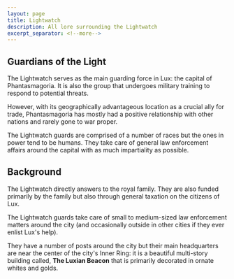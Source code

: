 ```yaml
---
layout: page
title: Lightwatch
description: All lore surrounding the Lightwatch
excerpt_separator: <!--more-->
---
```


## Guardians of the Light
The Lightwatch serves as the main guarding force in Lux: the capital of Phantasmagoria. It is also the group that undergoes military training to respond to potential threats.

However, with its geographically advantageous location as a crucial ally for trade, Phantasmagoria has mostly had a positive relationship with other nations and rarely gone to war proper.

The Lightwatch guards are comprised of a number of races but the ones in power tend to be humans. They take care of general law enforcement affairs around the capital with as much impartiality as possible.

## Background
The Lightwatch directly answers to the royal family. They are also funded primarily by the family but also through general taxation on the citizens of Lux.

The Lightwatch guards take care of small to medium-sized law enforcement matters around the city (and occasionally outside in other cities if they ever enlist Lux's help).

They have a number of posts around the city but their main headquarters are near the center of the city's Inner Ring: it is a beautiful multi-story building called, <strong>The Luxian Beacon</strong> that is primarily decorated in ornate whites and golds.
